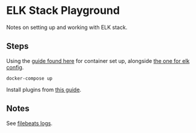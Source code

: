 # ELK Stack Playground

Notes on setting up and working with ELK stack. 

## Steps

Using the [guide found here](https://elk-docker.readthedocs.io/) for container set up, alongside [the one for elk config](https://howtodoinjava.com/microservices/elk-stack-tutorial-example/).

```
docker-compose up 
```

Install plugins from [this guide](https://github.com/spujadas/elk-docker/blob/01f7ab09522007ef7ef93098ee5a4f507b87eacb/docs/index.md#installing-kibana-plugins). 

## Notes

See [filebeats logs](https://www.elastic.co/guide/en/beats/filebeat/current/filebeat-input-log.html).

